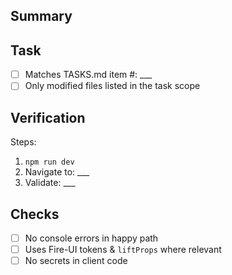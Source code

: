 ## Summary
<!-- What changed and why -->

## Task
- [ ] Matches TASKS.md item #: ___
- [ ] Only modified files listed in the task scope

## Verification
Steps:
1. `npm run dev`
2. Navigate to: ___
3. Validate: ___

## Checks
- [ ] No console errors in happy path
- [ ] Uses Fire-UI tokens & `liftProps` where relevant
- [ ] No secrets in client code
